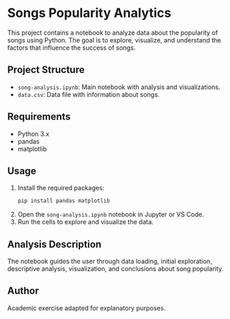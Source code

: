 
# Songs Popularity Analytics

This project contains a notebook to analyze data about the popularity of songs using Python. The goal is to explore, visualize, and understand the factors that influence the success of songs.

## Project Structure
- `song-analysis.ipynb`: Main notebook with analysis and visualizations.
- `data.csv`: Data file with information about songs.

## Requirements
- Python 3.x
- pandas
- matplotlib

## Usage
1. Install the required packages:
   ```bash
   pip install pandas matplotlib
   ```
2. Open the `song-analysis.ipynb` notebook in Jupyter or VS Code.
3. Run the cells to explore and visualize the data.

## Analysis Description
The notebook guides the user through data loading, initial exploration, descriptive analysis, visualization, and conclusions about song popularity.

## Author
Academic exercise adapted for explanatory purposes.
